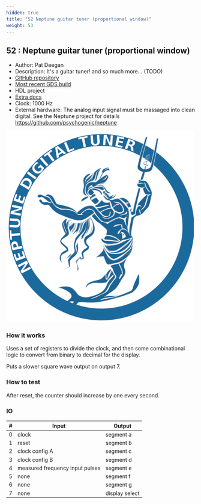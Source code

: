 ```yaml
---
hidden: true
title: "52 Neptune guitar tuner (proportional window)"
weight: 53
---
```


## 52 : Neptune guitar tuner (proportional window)

* Author: Pat Deegan
* Description: It's a guitar tuner!  and so much more... (TODO)
* [GitHub repository](https://github.com/psychogenic/tt03_neptune_proportional)
* [Most recent GDS build](https://github.com/psychogenic/tt03_neptune_proportional/actions/runs/4759768398)
* HDL project
* [Extra docs](https://github.com/psychogenic/neptune/blob/main/README.md)
* Clock: 1000 Hz
* External hardware: The analog input signal must be massaged into clean digital.  See the Neptune project for details https://github.com/psychogenic/neptune

![picture](images/neptuneproject.jpg)

### How it works

Uses a set of registers to divide the clock, and then some combinational logic
to convert from binary to decimal for the display.

Puts a slower square wave output on output 7.


### How to test

After reset, the counter should increase by one every second.


### IO

| # | Input        | Output       |
|---|--------------|--------------|
| 0 | clock  | segment a |
| 1 | reset  | segment b |
| 2 | clock config A  | segment c |
| 3 | clock config B  | segment d |
| 4 | measured frequency input pulses  | segment e |
| 5 | none  | segment f |
| 6 | none  | segment g |
| 7 | none  | display select |
